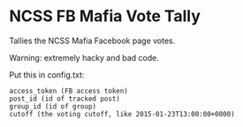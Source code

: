 # NCSS FB Mafia Vote Tally
Tallies the NCSS Mafia Facebook page votes.

Warning: extremely hacky and bad code.

Put this in config.txt:

```
access_token (FB access token)
post_id (id of tracked post)
group_id (id of group)
cutoff (the voting cutoff, like 2015-01-23T13:00:00+0000)
```